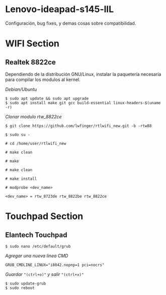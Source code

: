 # Lenovo-ideapad-s145-llL
Configuración, bug fixes, y demas cosas sobre compatibilidad.

# WIFI Section 

## Realtek 8822ce
Dependiendo de la distribución GNU/Linux, instalar la paquetería necesaría para compilar los modulos al kernel.

_Debian/Ubuntu_
```
$ sudo apt update && sudo apt upgrade
$ sudo apt install make git gcc build-essential linux-headers-$(uname -r)
```
_Clonar modulo rtw_8822ce_
```
$ git clone https://github.com/lwfinger/rtlwifi_new.git -b -rtw88

$ sudo su -

# cd /home/user/rtlwifi_new

# make clean

# make 

# make clean

# make install

# modprobe <dev_name>

<dev_name> = rtw_8723de rtw_8822be rtw_8822ce 
```
# Touchpad Section
## Elantech Touchpad
```
$ sudo nano /etc/default/grub
```
_Agregar una nueva linea CMD_
```
GRUB_CMDLINE_LINUX="i8042.nopnp=1 pci=nocrs"
```
_Guardar_ ```"(ctrl+o)"``` _y salir_ ```"(ctrl+x)"```
```
$ sudo update-grub
$ sudo reboot
```
